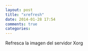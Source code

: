 ```yaml
---
layout: post
title: "xrefresh"
date: 2014-01-28 17:54
comments: true
categories: 
---
```

Refresca la imagen del servidor Xorg

